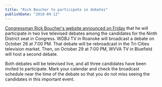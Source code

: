 ```yaml
---
title: "Rick Boucher to participate in debates"
publishDate: "2010-09-12"
---
```


[Congressman Rick Boucher's website announced on Friday](http://www.boucherforcongress.com/newsView.asp?NewsID=70) that he will participate in two live televised debates among the candidates for the Ninth District seat in Congress. WDBJ TV in Roanoke will broadcast a debate on October 26 at 7:00 PM. That debate will be rebroadcast in the Tri-Cities television market. Then, on October 29 at 7:00 PM, WVVA TV in Bluefield will host a second debate.

Both debates will be televised live, and all three candidates have been invited to participate. Mark your calendar and check the broadcast schedule near the time of the debate so that you do not miss seeing the candidates in this important event.
